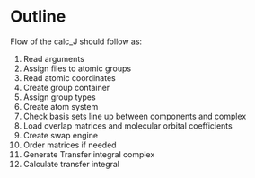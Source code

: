  # Outline 

Flow of the calc_J should follow as:

1. Read arguments
2. Assign files to atomic groups
3. Read atomic coordinates
4. Create group container
5. Assign group types
6. Create atom system
7. Check basis sets line up between components and complex
8. Load overlap matrices and molecular orbital coefficients
9. Create swap engine  
10. Order matrices if needed
11. Generate Transfer integral complex
12. Calculate transfer integral
 
